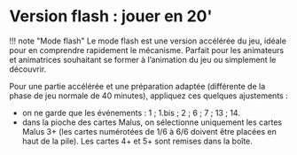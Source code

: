 # Version flash : jouer en 20'

!!! note "Mode flash"
    Le mode flash est une version accélérée du jeu, idéale pour en comprendre rapidement le mécanisme. Parfait pour les animateurs et animatrices souhaitant se former à l’animation du jeu ou simplement le découvrir.    

Pour une partie accélérée et une préparation adaptée (différente de la phase de jeu normale de 40 minutes), appliquez ces quelques ajustements :

- on ne garde que les événements : 1 ; 1.bis ; 2 ; 6 ; 7 ; 13 ; 14.
- dans la pioche des cartes Malus, on sélectionne uniquement les cartes Malus 3+ (les cartes numérotées de 1/6 à 6/6 doivent être placées en haut de la pile). Les cartes 4+ et 5+ sont remises dans la boîte.